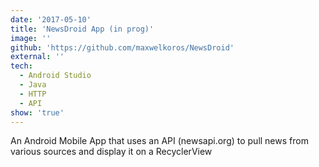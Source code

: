 ```yaml
---
date: '2017-05-10'
title: 'NewsDroid App (in prog)'
image: ''
github: 'https://github.com/maxwelkoros/NewsDroid'
external: ''
tech:
  - Android Studio
  - Java
  - HTTP
  - API
show: 'true'
---
```


An Android Mobile App that uses an API (newsapi.org) to pull news from various sources and display it on a RecyclerView
